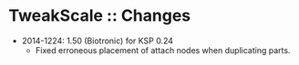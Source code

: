 # TweakScale :: Changes

* 2014-1224: 1.50 (Biotronic) for KSP 0.24
	+ Fixed erroneous placement of attach nodes when duplicating parts.

